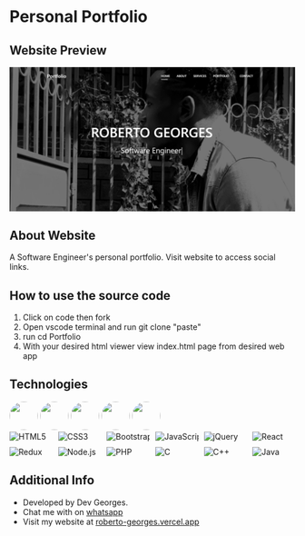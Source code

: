 # Personal Portfolio
## Website Preview
<a href="roberto-geroges.vercel.app"><div style="width: 100%; height: auto;">
  <img src="img/webPreview.png" alt="Web Preview" style="max-width: 100%; height: auto; display: block; margin: 0 auto; ">
</div>
</a>

## About Website 
A Software Engineer's personal portfolio. Visit website to access social links.

## How to use the source code
<ol>
  <li>Click on code then fork</li>
  <li>Open vscode terminal and run git clone "paste"</li>
  <li>run cd Portfolio</li>
  <li>With your desired html viewer view index.html page from desired web app</li>
</ol>

## Technologies

<div style="white-space: nowrap;">
  <img src="https://upload.wikimedia.org/wikipedia/commons/thumb/6/61/HTML5_logo_and_wordmark.svg/1024px-HTML5_logo_and_wordmark.svg.png" style="border-radius: 50%; width: 50px; height: 50px; display: inline-block;">
  <img src="https://img.freepik.com/free-icon/css_318-698167.jpg" style="border-radius: 50%; width: 50px; height: 50px; display: inline-block;">
  <img src="https://technokrats.in/wp-content/uploads/2020/11/Content1-7.png" style="border-radius: 50%; width: 50px; height: 50px; display: inline-block;">
  <img src="https://techvccloud.mediacdn.vn/2018/11/23/js-15429579443112042672363-crop-1542957949936317424252.png" style="border-radius: 50%; width: 50px; height: 50px; display: inline-block;">
  <img src="https://upload.wikimedia.org/wikipedia/commons/thumb/b/b2/Bootstrap_logo.svg/1200px-Bootstrap_logo.svg.png" style="border-radius: 50%; width: 50px; height: 50px; display: inline-block;">
  <div style="display: grid; grid-template-columns: repeat(6, 1fr); grid-gap: 10px;">
    <a href="https://en.wikipedia.org/wiki/HTML5" target="_blank" rel="noopener noreferrer" style="text-decoration: none;"><img src="https://upload.wikimedia.org/wikipedia/commons/3/38/HTML5_Badge.svg" alt="HTML5" width="50px" height="50px" /></a>
    <a href="https://en.wikipedia.org/wiki/CSS3" target="_blank" rel="noopener noreferrer" style="text-decoration: none;"><img src="https://upload.wikimedia.org/wikipedia/commons/6/62/CSS3_logo.svg" alt="CSS3" width="50px" height="50px" /></a>
    <a href="https://getbootstrap.com/" target="_blank" rel="noopener noreferrer" style="text-decoration: none;"><img src="https://upload.wikimedia.org/wikipedia/commons/b/b2/Bootstrap_logo.svg" alt="Bootstrap" width="50px" height="50px" /></a>
    <a href="https://en.wikipedia.org/wiki/JavaScript" target="_blank" rel="noopener noreferrer" style="text-decoration: none;"><img src="https://upload.wikimedia.org/wikipedia/commons/9/99/Unofficial_JavaScript_logo_2.svg" alt="JavaScript" width="50px" height="50px" /></a>
    <a href="https://jquery.com/" target="_blank" rel="noopener noreferrer" style="text-decoration: none;"><img src="https://www.interviewbit.com/blog/wp-content/uploads/2021/10/jquery-logo-vertical_large_square.png" alt="jQuery" width="50px" height="50px" /></a>
    <a href="https://en.wikipedia.org/wiki/React_(JavaScript_library)" target="_blank" rel="noopener noreferrer" style="text-decoration: none;"><img src="https://upload.wikimedia.org/wikipedia/commons/a/a7/React-icon.svg" alt="React" width="50px" height="50px" /></a>
    <a href="https://redux.js.org/" target="_blank" rel="noopener noreferrer" style="text-decoration: none;"><img src="https://upload.wikimedia.org/wikipedia/commons/4/49/Redux.png" alt="Redux" width="65px" height="50px" /></a>
    <a href="https://nodejs.org/" target="_blank" rel="noopener noreferrer" style="text-decoration: none;"><img src="https://upload.wikimedia.org/wikipedia/commons/d/d9/Node.js_logo.svg" alt="Node.js" width="60px" height="50px" /></a>
    <a href="https://www.php.net/" target="_blank" rel="noopener noreferrer" style="text-decoration: none;"><img src="https://upload.wikimedia.org/wikipedia/commons/2/27/PHP-logo.svg" alt="PHP" width="50px" height="50px" /></a>
    <a href="https://en.wikipedia.org/wiki/C_(programming_language)" target="_blank" rel="noopener noreferrer" style="text-decoration: none;"><img src="https://upload.wikimedia.org/wikipedia/commons/1/19/C_Logo.png" alt="C" width="50px" height="50px" /></a>
    <a href="https://en.wikipedia.org/wiki/C%2B%2B" target="_blank" rel="noopener noreferrer" style="text-decoration: none;"><img src="https://upload.wikimedia.org/wikipedia/commons/1/18/ISO_C%2B%2B_Logo.svg" alt="C++" width="50px" height="50px" /></a>
    <a href="https://www.java.com/" target="_blank" rel="noopener noreferrer" style="text-decoration: none;"><img src="https://upload.wikimedia.org/wikipedia/en/3/30/Java_programming_language_logo.svg" alt="Java" width="50px" height="50px" /></a>
</div>
</div>


## Additional Info
<ul>
  <li>Developed by Dev Georges.</li>
  <li>Chat me with on <a href = "https://wa.me/+254796807438">whatsapp</a></li>
  <li>Visit my website at <a href="roberto-georges.vercel.app">roberto-georges.vercel.app</a></li>
</ul>
